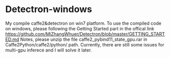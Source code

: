 # Detectron-windows
   My compile caffe2&detectron on win7 platform. To use the compiled code on windows, please following the Getting Started part in the offical link https://github.com/MiZhangWhuer/Detectron/blob/master/GETTING_STARTED.md
    Notes, please unzip the file caffe2_pybind11_state_gpu.rar in Caffe2Python/caffe2/python/ path. Currently, there are still some issues for multi-gpu inferece and I will solve it later.
